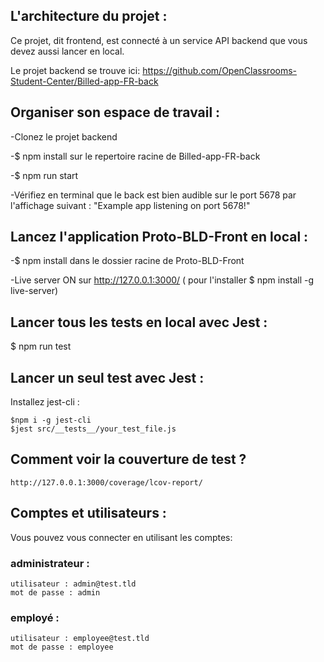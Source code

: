 
## L'architecture du projet :

Ce projet, dit frontend, est connecté à un service API backend que vous devez aussi lancer en local.

Le projet backend se trouve ici: https://github.com/OpenClassrooms-Student-Center/Billed-app-FR-back

## Organiser son espace de travail :

-Clonez le projet backend 

-$ npm install sur le repertoire racine de Billed-app-FR-back

-$ npm run start

-Vérifiez en terminal que le back est bien audible sur le port 5678 par l'affichage suivant : "Example app listening on port 5678!"

## Lancez l'application Proto-BLD-Front en local :

-$ npm install dans le dossier racine de Proto-BLD-Front

-Live server ON sur http://127.0.0.1:3000/   ( pour l'installer $ npm install -g live-server)

## Lancer tous les tests en local avec Jest :

$ npm run test

## Lancer un seul test avec Jest :

Installez jest-cli :

```
$npm i -g jest-cli
$jest src/__tests__/your_test_file.js
```

## Comment voir la couverture de test ?

`http://127.0.0.1:3000/coverage/lcov-report/`

## Comptes et utilisateurs :

Vous pouvez vous connecter en utilisant les comptes:

### administrateur : 
```
utilisateur : admin@test.tld 
mot de passe : admin
```
### employé :
```
utilisateur : employee@test.tld
mot de passe : employee
```
